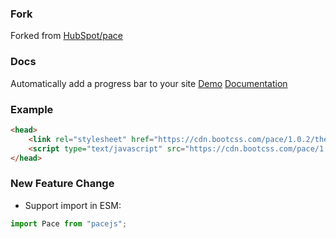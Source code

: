 ### Fork
Forked from [HubSpot/pace](https://github.com/HubSpot/pace)

### Docs
Automatically add a progress bar to your site
[Demo](http://github.hubspot.com/pace/docs/welcome/)
[Documentation](http://github.hubspot.com/pace/)

### Example
```html
<head>
	<link rel="stylesheet" href="https://cdn.bootcss.com/pace/1.0.2/themes/blue/pace-theme-flash.min.css" />
	<script type="text/javascript" src="https://cdn.bootcss.com/pace/1.0.2/pace.min.js"></script>
</head>
```

### New Feature Change
* Support import in ESM:
```js
import Pace from "pacejs";
```
